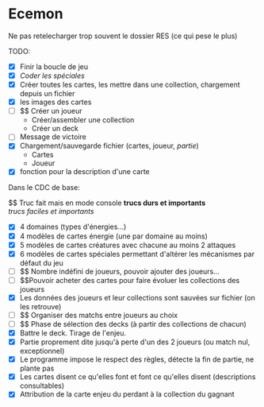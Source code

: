 # Ecemon
Ne pas retelecharger trop souvent le dossier RES (ce qui pese le plus)

TODO:

- [x] Finir la boucle de jeu
- [x] *Coder les spéciales*
- [x] Créer toutes les cartes, les mettre dans une collection, chargement depuis un fichier
- [x] les images des cartes
- [ ] $$ Créer un joueur
    * Créer/assembler une collection
    * Créer un deck
- [ ] Message de victoire
- [x] Chargement/sauvegarde fichier (cartes, joueur, *partie*)
    * Cartes
    * Joueur
- [x] fonction pour la description d'une carte
 
Dans le CDC de base:

$$ Truc fait mais en mode console
**trucs durs et importants**  
*trucs faciles et importants*  

- [X] 4 domaines (types d'énergies...)
- [x] 4 modèles de cartes énergie (une par domaine au moins)
- [x] 5 modèles de cartes créatures avec chacune au moins 2 attaques
- [x] 6 modèles de cartes spéciales permettant d'altérer les mécanismes par défaut du jeu
- [ ] $$ Nombre indéfini de joueurs, pouvoir ajouter des joueurs...
- [ ] $$Pouvoir acheter des cartes pour faire évoluer les collections des joueurs
- [x] Les données des joueurs et leur collections sont sauvées sur fichier (on les retrouve)
- [ ] $$ Organiser des matchs entre joueurs au choix
- [ ] $$ Phase de sélection des decks (à partir des collections de chacun)
- [x] Battre le deck. Tirage de l'enjeu.
- [X] Partie proprement dite jusqu'à perte d'un des 2 joueurs (ou match nul, exceptionnel)
- [X] Le programme impose le respect des règles, détecte la fin de partie, ne plante pas
- [x] Les cartes disent ce qu'elles font et font ce qu'elles disent (descriptions consultables)
- [x] Attribution de la carte enjeu du perdant à la collection du gagnant
